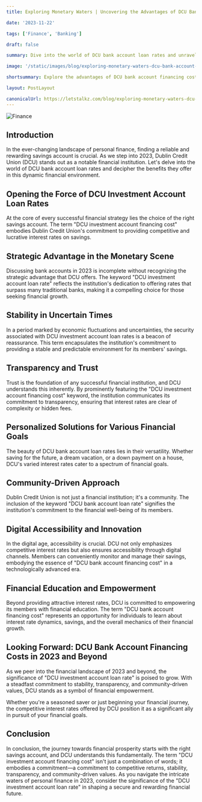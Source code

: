 ```yaml
---
title: Exploring Monetary Waters | Uncovering the Advantages of DCU Bank Account Financing Costs

date: '2023-11-22'

tags: ['Finance', 'Banking']

draft: false

summary: Dive into the world of DCU bank account loan rates and unravel the benefits they offer in the ever-changing landscape of personal finance.

image: '/static/images/blog/exploring-monetary-waters-dcu-bank-account-financing-costs/cover.png'

shortsummary: Explore the advantages of DCU bank account financing costs and understand how they contribute to a secure and rewarding financial future.

layout: PostLayout

canonicalUrl: https://letstalkz.com/blog/exploring-monetary-waters-dcu-bank-account-financing-costs
---
```


![Finance](/static/images/blog/exploring-monetary-waters-dcu-bank-account-financing-costs/cover.png)

## Introduction

In the ever-changing landscape of personal finance, finding a reliable and rewarding savings account is crucial. As we step into 2023, Dublin Credit Union (DCU) stands out as a notable financial institution. Let's delve into the world of DCU bank account loan rates and decipher the benefits they offer in this dynamic financial environment.

## Opening the Force of DCU Investment Account Loan Rates

At the core of every successful financial strategy lies the choice of the right savings account. The term "DCU investment account financing cost" embodies Dublin Credit Union's commitment to providing competitive and lucrative interest rates on savings.

## Strategic Advantage in the Monetary Scene

Discussing bank accounts in 2023 is incomplete without recognizing the strategic advantage that DCU offers. The keyword "DCU investment account loan rate" reflects the institution's dedication to offering rates that surpass many traditional banks, making it a compelling choice for those seeking financial growth.

## Stability in Uncertain Times

In a period marked by economic fluctuations and uncertainties, the security associated with DCU investment account loan rates is a beacon of reassurance. This term encapsulates the institution's commitment to providing a stable and predictable environment for its members' savings.

## Transparency and Trust

Trust is the foundation of any successful financial institution, and DCU understands this inherently. By prominently featuring the "DCU investment account financing cost" keyword, the institution communicates its commitment to transparency, ensuring that interest rates are clear of complexity or hidden fees.

## Personalized Solutions for Various Financial Goals

The beauty of DCU bank account loan rates lies in their versatility. Whether saving for the future, a dream vacation, or a down payment on a house, DCU's varied interest rates cater to a spectrum of financial goals.

## Community-Driven Approach

Dublin Credit Union is not just a financial institution; it's a community. The inclusion of the keyword "DCU bank account loan rate" signifies the institution's commitment to the financial well-being of its members.

## Digital Accessibility and Innovation

In the digital age, accessibility is crucial. DCU not only emphasizes competitive interest rates but also ensures accessibility through digital channels. Members can conveniently monitor and manage their savings, embodying the essence of "DCU bank account financing cost" in a technologically advanced era.

## Financial Education and Empowerment

Beyond providing attractive interest rates, DCU is committed to empowering its members with financial education. The term "DCU bank account financing cost" represents an opportunity for individuals to learn about interest rate dynamics, savings, and the overall mechanics of their financial growth.

## Looking Forward: DCU Bank Account Financing Costs in 2023 and Beyond

As we peer into the financial landscape of 2023 and beyond, the significance of "DCU investment account loan rate" is poised to grow. With a steadfast commitment to stability, transparency, and community-driven values, DCU stands as a symbol of financial empowerment.

Whether you're a seasoned saver or just beginning your financial journey, the competitive interest rates offered by DCU position it as a significant ally in pursuit of your financial goals.

## Conclusion

In conclusion, the journey towards financial prosperity starts with the right savings account, and DCU understands this fundamentally. The term "DCU investment account financing cost" isn't just a combination of words; it embodies a commitment—a commitment to competitive returns, stability, transparency, and community-driven values. As you navigate the intricate waters of personal finance in 2023, consider the significance of the "DCU investment account loan rate" in shaping a secure and rewarding financial future.
